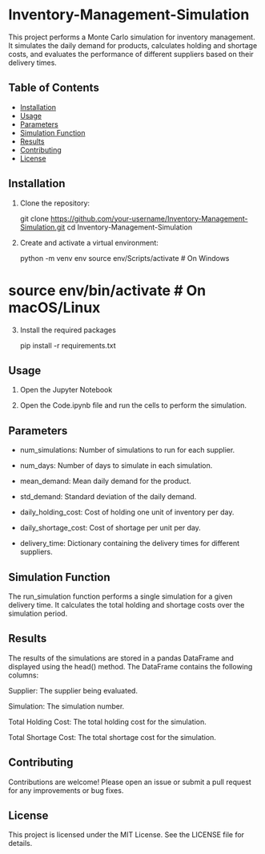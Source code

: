 # Inventory-Management-Simulation

This project performs a Monte Carlo simulation for inventory management. It simulates the daily demand for products, calculates holding and shortage costs, and evaluates the performance of different suppliers based on their delivery times.

## Table of Contents

- [Installation](#installation)
- [Usage](#usage)
- [Parameters](#parameters)
- [Simulation Function](#simulation-function)
- [Results](#results)
- [Contributing](#contributing)
- [License](#license)

## Installation

1. Clone the repository:
   
   git clone https://github.com/your-username/Inventory-Management-Simulation.git
   cd Inventory-Management-Simulation

2. Create and activate a virtual environment:

   python -m venv env
  source env/Scripts/activate  # On Windows
  # source env/bin/activate    # On macOS/Linux

3. Install the required packages

   pip install -r requirements.txt

## Usage

1. Open the Jupyter Notebook

2. Open the Code.ipynb file and run the cells to perform the simulation.

## Parameters

- num_simulations: Number of simulations to run for each supplier.

- num_days: Number of days to simulate in each simulation.

- mean_demand: Mean daily demand for the product.

- std_demand: Standard deviation of the daily demand.

- daily_holding_cost: Cost of holding one unit of inventory per day.

- daily_shortage_cost: Cost of shortage per unit per day.

- delivery_time: Dictionary containing the delivery times for different suppliers.

## Simulation Function

The run_simulation function performs a single simulation for a given delivery time. It calculates the total holding and shortage costs over the simulation period.

## Results 

The results of the simulations are stored in a pandas DataFrame and displayed using the head() method. The DataFrame contains the following columns:

Supplier: The supplier being evaluated.

Simulation: The simulation number.

Total Holding Cost: The total holding cost for the simulation.

Total Shortage Cost: The total shortage cost for the simulation.

## Contributing

Contributions are welcome! Please open an issue or submit a pull request for any improvements or bug fixes.

## License 

This project is licensed under the MIT License. See the LICENSE file for details.
